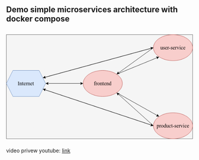 ## Demo simple microservices architecture with docker compose

![preview1](./preview/preview1.png)
---
video privew youtube: [link](https://www.youtube.com/watch?v=8y_k_f9HS-g)